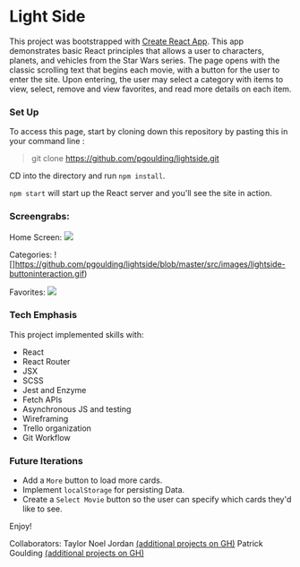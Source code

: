 # Light Side

This project was bootstrapped with [Create React App](https://github.com/facebook/create-react-app). This app demonstrates basic React principles that allows a user to characters, planets, and vehicles from the Star Wars series. The page opens with the classic scrolling text that begins each movie, with a button for the user to enter the site. Upon entering, the user may select a category with items to view, select, remove and view favorites, and read more details on each item.

### Set Up

To access this page, start by cloning down this repository by pasting this in your command line :
> git clone https://github.com/pgoulding/lightside.git

CD into the directory and run `npm install`.

`npm start` will start up the React server and you'll see the site in action.

### Screengrabs:

Home Screen:
![](https://user-images.githubusercontent.com/47507801/60972919-67d89080-a2e4-11e9-803e-35b9f258b99e.gif)

Categories:
![]https://github.com/pgoulding/lightside/blob/master/src/images/lightside-buttoninteraction.gif)

Favorites:
![](https://github.com/pgoulding/lightside/blob/master/src/images/lightside-favorites.gif)

### Tech Emphasis
This project implemented skills with:
- React
- React Router
- JSX
- SCSS
- Jest and Enzyme
- Fetch APIs
- Asynchronous JS and testing
- Wireframing
- Trello organization
- Git Workflow

### Future Iterations
- Add a `More` button to load more cards.
- Implement `localStorage` for persisting Data.
- Create a `Select Movie` button so the user can specify which cards they'd like to see.

Enjoy!

Collaborators:
Taylor Noel Jordan [(additional projects on GH)](https://github.com/TaylorNoelJordan?tab=repositories)
Patrick Goulding [(additional projects on GH)](https://github.com/pgoulding?tab=repositories)
